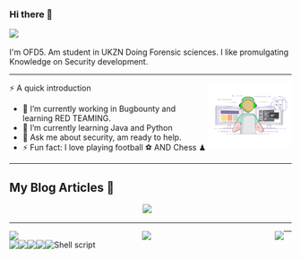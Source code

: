 ### Hi there 👋
<img src="https://readme-typing-svg.demolab.com?font=Fira+Code&pause=1000&width=435&lines=Hi+there!+It's+been+a+while" />

I'm OFD5. Am student in UKZN Doing Forensic sciences. I like promulgating Knowledge on Security development. 
<hr>

⚡ A quick introduction
<img align="right" width="30%" src="https://raw.githubusercontent.com/AswinBarath/AswinBarath/master/coding.gif" />
- 🔭 I’m currently working in Bugbounty and learning RED TEAMING.
- 🌱 I’m currently learning Java and Python
- 💬 Ask me about security, am ready to help.
- ⚡ Fun fact: I love playing football ⚽ AND Chess ♟ 

<hr>
<h2 align="left"> My Blog Articles 💬</h2>
<p align="center" align='center'>
   <a target="_blank"href="https://medium.com/@OFD5"><img src="https://img.shields.io/badge/Medium%20-%231572B6.svg?&style=for-the-badge&logo=medium&logoColor=white" /></a>&nbsp;&nbsp;&nbsp;
  
 
</p>

<hr>


<img align="left" width="47%" src="https://github-readme-stats.vercel.app/api?username=OFD5&show_icons=true&theme=radical" />

<img align="left" width="47%"  src="https://github-readme-stats.vercel.app/api/top-langs/?username=anuraghazra&layout=compact" />





<img align="left" src="https://img.shields.io/badge/c-%2300599C.svg?style=for-the-badge&logo=c&logoColor=white "/>

<img align="left" src="https://img.shields.io/badge/c%23-%23239120.svg?style=for-the-badge&logo=c-sharp&logoColor=white "/>

<img align="left" src="https://img.shields.io/badge/javascript-%23323330.svg?style=for-the-badge&logo=javascript&logoColor=%23F7DF1E "/>

<img align="left" src="https://img.shields.io/badge/php-%23777BB4.svg?style=for-the-badge&logo=php&logoColor=white "/>

<img align="left" src="https://img.shields.io/badge/python-3670A0?style=for-the-badge&logo=python&logoColor=ffdd54 "/>


<img alt="Shell script" align="left" src="https://img.shields.io/badge/shell_script-%23121011.svg?style=for-the-badge&logo=gnu-bash&logoColor=white "/>



<hr>




